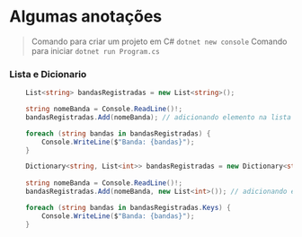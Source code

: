 # Algumas anotações

> Comando para criar um projeto em C#
```dotnet new console```
> Comando para iniciar
```dotnet run Program.cs```

### Lista e Dicionario

```cs
    List<string> bandasRegistradas = new List<string>();

    string nomeBanda = Console.ReadLine()!;
    bandasRegistradas.Add(nomeBanda); // adicionando elemento na lista

    foreach (string bandas in bandasRegistradas) {
        Console.WriteLine($"Banda: {bandas}");
    }
```

```cs
    Dictionary<string, List<int>> bandasRegistradas = new Dictionary<string, List<int>>();
    
    string nomeBanda = Console.ReadLine()!;
    bandasRegistradas.Add(nomeBanda, new List<int>()); // adicionando elemento no dicionário

    foreach (string bandas in bandasRegistradas.Keys) { 
        Console.WriteLine($"Banda: {bandas}");
    }
```
